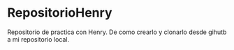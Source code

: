 # RepositorioHenry

Repositorio de practica con Henry. De como crearlo y clonarlo desde gihutb a mi repositorio local.
